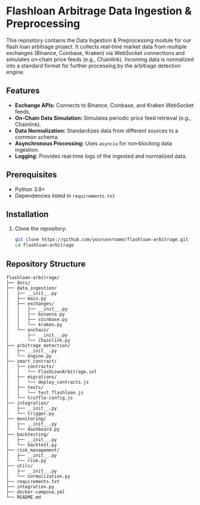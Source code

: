 # Flashloan Arbitrage Data Ingestion & Preprocessing

This repository contains the Data Ingestion & Preprocessing module for our flash loan arbitrage project. It collects real‑time market data from multiple exchanges (Binance, Coinbase, Kraken) via WebSocket connections and simulates on‑chain price feeds (e.g., Chainlink). Incoming data is normalized into a standard format for further processing by the arbitrage detection engine.

## Features

- **Exchange APIs:** Connects to Binance, Coinbase, and Kraken WebSocket feeds.
- **On‑Chain Data Simulation:** Simulates periodic price feed retrieval (e.g., Chainlink).
- **Data Normalization:** Standardizes data from different sources to a common schema.
- **Asynchronous Processing:** Uses `asyncio` for non‑blocking data ingestion.
- **Logging:** Provides real‑time logs of the ingested and normalized data.

## Prerequisites

- Python 3.8+
- Dependencies listed in `requirements.txt`

## Installation

1. Clone the repository:
   ```bash
   git clone https://github.com/yourusername/flashloan-arbitrage.git
   cd flashloan-arbitrage

## Repository Structure

```plaintext
flashloan-arbitrage/
├── docs/
├── data_ingestion/
│   ├── __init__.py
│   ├── main.py
│   ├── exchanges/
│   │   ├── __init__.py
│   │   ├── binance.py
│   │   ├── coinbase.py
│   │   └── kraken.py
│   └── onchain/
│       ├── __init__.py
│       └── chainlink.py
├── arbitrage_detection/
│   ├── __init__.py
│   └── engine.py
├── smart_contract/
│   ├── contracts/
│   │   └── FlashLoanArbitrage.sol
│   ├── migrations/
│   │   └── deploy_contracts.js
│   ├── tests/
│   │   └── test_flashloan.js
│   └── truffle-config.js
├── integration/
│   ├── __init__.py
│   └── trigger.py
├── monitoring/
│   ├── __init__.py
│   └── dashboard.py
├── backtesting/
│   ├── __init__.py
│   └── backtest.py
├── risk_management/
│   ├── __init__.py
│   └── risk.py
├── utils/
│   ├── __init__.py
│   └── normalization.py
├── requirements.txt
├── integration.py
├── docker-compose.yml
└── README.md

```
